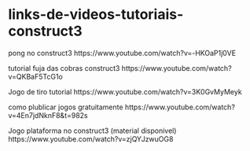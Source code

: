 # links-de-videos-tutoriais-construct3

<p>pong no construct3 https://www.youtube.com/watch?v=-HKOaP1j0VE</p>

<p>tutorial fuja das cobras construct3 https://www.youtube.com/watch?v=QKBaF5TcG1o</p>

<p>Jogo de tiro tutorial https://www.youtube.com/watch?v=3K0GvMyMeyk</p>

<p>como plublicar jogos gratuitamente https://www.youtube.com/watch?v=4En7jdNknF8&t=982s</p>

<p>Jogo plataforma no construct3 (material disponivel) https://www.youtube.com/watch?v=zjQYJzwuOG8</p>
